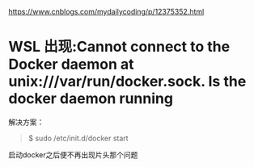 <https://www.cnblogs.com/mydailycoding/p/12375352.html>

# WSL 出现:Cannot connect to the Docker daemon at unix:///var/run/docker.sock. Is the docker daemon running

解决方案：

> $ sudo /etc/init.d/docker start

启动docker之后便不再出现片头那个问题

